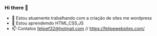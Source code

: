 ### Hi there 👋

- 🔭 Estou atuamente trabalhando com a criação de sites me wordpress
- 🌱 Estou aprendemdo HTML,CSS,JS
- 📫 Contatos felipef32@hotmail.com // https://felipewebsites.com/
